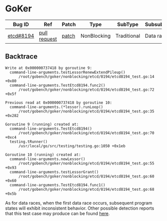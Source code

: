 
# GoKer

| Bug ID|  Ref | Patch | Type | SubType | SubsubType |
| ----  | ---- | ----  | ---- | ---- | ---- |
|[etcd#8194]|[pull request]|[patch]| NonBlocking | Traditional | Data race |

[etcd#8194]:(etcd8194_test.go)
[patch]:https://github.com/etcd-io/etcd/pull/8194/files
[pull request]:https://github.com/etcd-io/etcd/pull/8194
 

## Backtrace

```
Write at 0x000000737418 by goroutine 9:
  command-line-arguments.testLessorRenewExtendPileup()
      /root/gobench/goker/nonblocking/etcd/8194/etcd8194_test.go:14 +0x80
  command-line-arguments.TestEtcd8194.func2()
      /root/gobench/goker/nonblocking/etcd/8194/etcd8194_test.go:72 +0x5f

Previous read at 0x000000737418 by goroutine 10:
  command-line-arguments.(*lessor).runLoop()
      /root/gobench/goker/nonblocking/etcd/8194/etcd8194_test.go:35 +0x282

Goroutine 9 (running) created at:
  command-line-arguments.TestEtcd8194()
      /root/gobench/goker/nonblocking/etcd/8194/etcd8194_test.go:70 +0xc4
  testing.tRunner()
      /usr/local/go/src/testing/testing.go:1050 +0x1eb

Goroutine 10 (running) created at:
  command-line-arguments.newLessor()
      /root/gobench/goker/nonblocking/etcd/8194/etcd8194_test.go:55 +0x93
  command-line-arguments.testLessorGrant()
      /root/gobench/goker/nonblocking/etcd/8194/etcd8194_test.go:60 +0x60
  command-line-arguments.TestEtcd8194.func1()
      /root/gobench/goker/nonblocking/etcd/8194/etcd8194_test.go:68 +0x5b
```

As for data races, when the first data race occurs, subsequent program states will exhibit inconsistent behavior. Other possible detection reports that this test case may produce can be found [here](https://github.com/timmyyuan/gobench/issues/8).
